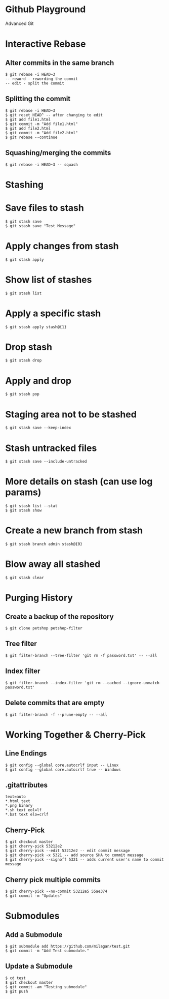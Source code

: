 # Github Playground
Advanced Git

# Interactive Rebase
## Alter commits in the same branch
```
$ git rebase -i HEAD~3
-- reword - rewording the commit
-- edit - split the commit
```
## Splitting the commit
```
$ git rebase -i HEAD~3
$ git reset HEAD^ -- after changing to edit
$ git add file1.html
$ git commit -m "Add file1.html"
$ git add file2.html
$ git commit -m "Add file2.html"
$ git rebase --continue
```
## Squashing/merging the commits
```
$ git rebase -i HEAD~3 -- squash
```
# Stashing
# Save files to stash
```
$ git stash save
$ git stash save "Test Message"
```
# Apply changes from stash
```
$ git stash apply
```
# Show list of stashes
```
$ git stash list
```
# Apply a specific stash
```
$ git stash apply stash@{1}
```
# Drop stash
```
$ git stash drop
```
# Apply and drop
```
$ git stash pop
```
# Staging area not to be stashed
```
$ git stash save --keep-index
```
# Stash untracked files
```
$ git stash save --include-untracked
```
# More details on stash (can use log params)
```
$ git stash list --stat
$ git stash show
```
# Create a new branch from stash
```
$ git stash branch admin stash@{0}
```
# Blow away all stashed
```
$ git stash clear
```
# Purging History
## Create a backup of the repository
```
$ git clone petshop petshop-filter
```
## Tree filter
```
$ git filter-branch --tree-filter 'git rm -f password.txt' -- --all
```
## Index filter
```
$ git filter-branch --index-filter 'git rm --cached --ignore-unmatch password.txt'
```
## Delete commits that are empty
```
$ git filter-branch -f --prune-empty -- --all
```
# Working Together & Cherry-Pick
## Line Endings
```
$ git config --global core.autocrlf input -- Linux
$ git config --global core.autocrlf true -- Windows
```
## .gitattributes
```
text=auto
*.html text
*.png binary
*.sh text eol=lf
*.bat text elo=crlf
```
## Cherry-Pick
```
$ git checkout master
$ git cherry-pick 53212e2
$ git cherry-pick --edit 53212e2 -- edit commit message
$ git cherry-pick -x 5321 -- add source SHA to commit message
$ git cherry-pick --signoff 5321 -- adds current user's name to commit message
```
## Cherry pick multiple commits
```
$ git cherry-pick --no-commit 53212e5 55ae374
$ git commit -m "Updates"
```
# Submodules
## Add a Submodule
```
$ git submodule add https://github.com/milagan/test.git
$ git commit -m "Add Test submodule."
```
## Update a Submodule
```
$ cd test
$ git checkout master
$ git commit -am "Testing submodule"
$ git push
```